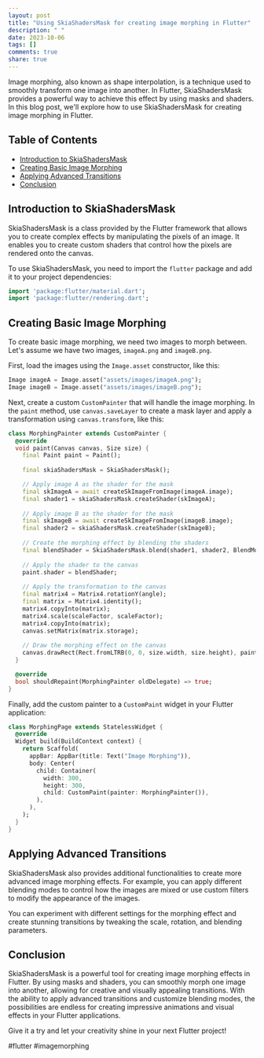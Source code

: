 ```yaml
---
layout: post
title: "Using SkiaShadersMask for creating image morphing in Flutter"
description: " "
date: 2023-10-06
tags: []
comments: true
share: true
---
```


Image morphing, also known as shape interpolation, is a technique used to smoothly transform one image into another. In Flutter, SkiaShadersMask provides a powerful way to achieve this effect by using masks and shaders. In this blog post, we'll explore how to use SkiaShadersMask for creating image morphing in Flutter.

## Table of Contents

- [Introduction to SkiaShadersMask](#introduction-to-skiashadersmask)
- [Creating Basic Image Morphing](#creating-basic-image-morphing)
- [Applying Advanced Transitions](#applying-advanced-transitions)
- [Conclusion](#conclusion)

## Introduction to SkiaShadersMask

SkiaShadersMask is a class provided by the Flutter framework that allows you to create complex effects by manipulating the pixels of an image. It enables you to create custom shaders that control how the pixels are rendered onto the canvas.

To use SkiaShadersMask, you need to import the `flutter` package and add it to your project dependencies:

```dart
import 'package:flutter/material.dart';
import 'package:flutter/rendering.dart';
```

## Creating Basic Image Morphing

To create basic image morphing, we need two images to morph between. Let's assume we have two images, `imageA.png` and `imageB.png`. 

First, load the images using the `Image.asset` constructor, like this:

```dart
Image imageA = Image.asset("assets/images/imageA.png");
Image imageB = Image.asset("assets/images/imageB.png");
```

Next, create a custom `CustomPainter` that will handle the image morphing. In the `paint` method, use `canvas.saveLayer` to create a mask layer and apply a transformation using `canvas.transform`, like this:

```dart
class MorphingPainter extends CustomPainter {
  @override
  void paint(Canvas canvas, Size size) {
    final Paint paint = Paint();
    
    final skiaShadersMask = SkiaShadersMask();

    // Apply image A as the shader for the mask
    final skImageA = await createSkImageFromImage(imageA.image);
    final shader1 = skiaShadersMask.createShader(skImageA);
    
    // Apply image B as the shader for the mask
    final skImageB = await createSkImageFromImage(imageB.image);
    final shader2 = skiaShadersMask.createShader(skImageB);
    
    // Create the morphing effect by blending the shaders
    final blendShader = SkiaShadersMask.blend(shader1, shader2, BlendMode.srcIn);
    
    // Apply the shader to the canvas
    paint.shader = blendShader;
    
    // Apply the transformation to the canvas
    final matrix4 = Matrix4.rotationY(angle);
    final matrix = Matrix4.identity();
    matrix4.copyInto(matrix);
    matrix4.scale(scaleFactor, scaleFactor);
    matrix4.copyInto(matrix);
    canvas.setMatrix(matrix.storage);
    
    // Draw the morphing effect on the canvas
    canvas.drawRect(Rect.fromLTRB(0, 0, size.width, size.height), paint);
  }

  @override
  bool shouldRepaint(MorphingPainter oldDelegate) => true;
}
```

Finally, add the custom painter to a `CustomPaint` widget in your Flutter application:

```dart
class MorphingPage extends StatelessWidget {
  @override
  Widget build(BuildContext context) {
    return Scaffold(
      appBar: AppBar(title: Text("Image Morphing")),
      body: Center(
        child: Container(
          width: 300,
          height: 300,
          child: CustomPaint(painter: MorphingPainter()),
        ),
      ),
    );
  }
}
```

## Applying Advanced Transitions

SkiaShadersMask also provides additional functionalities to create more advanced image morphing effects. For example, you can apply different blending modes to control how the images are mixed or use custom filters to modify the appearance of the images.

You can experiment with different settings for the morphing effect and create stunning transitions by tweaking the scale, rotation, and blending parameters.

## Conclusion

SkiaShadersMask is a powerful tool for creating image morphing effects in Flutter. By using masks and shaders, you can smoothly morph one image into another, allowing for creative and visually appealing transitions. With the ability to apply advanced transitions and customize blending modes, the possibilities are endless for creating impressive animations and visual effects in your Flutter applications.

Give it a try and let your creativity shine in your next Flutter project!

#flutter #imagemorphing